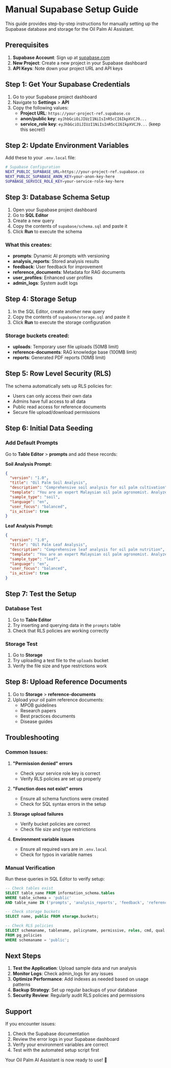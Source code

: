 # Manual Supabase Setup Guide

This guide provides step-by-step instructions for manually setting up the Supabase database and storage for the Oil Palm AI Assistant.

## Prerequisites

1. **Supabase Account**: Sign up at [supabase.com](https://supabase.com)
2. **New Project**: Create a new project in your Supabase dashboard
3. **API Keys**: Note down your project URL and API keys

## Step 1: Get Your Supabase Credentials

1. Go to your Supabase project dashboard
2. Navigate to **Settings** > **API**
3. Copy the following values:
   - **Project URL**: `https://your-project-ref.supabase.co`
   - **anon/public key**: `eyJhbGciOiJIUzI1NiIsInR5cCI6IkpXVCJ9...`
   - **service_role key**: `eyJhbGciOiJIUzI1NiIsInR5cCI6IkpXVCJ9...` (keep this secret!)

## Step 2: Update Environment Variables

Add these to your `.env.local` file:

```bash
# Supabase Configuration
NEXT_PUBLIC_SUPABASE_URL=https://your-project-ref.supabase.co
NEXT_PUBLIC_SUPABASE_ANON_KEY=your-anon-key-here
SUPABASE_SERVICE_ROLE_KEY=your-service-role-key-here
```

## Step 3: Database Schema Setup

1. Open your Supabase project dashboard
2. Go to **SQL Editor**
3. Create a new query
4. Copy the contents of `supabase/schema.sql` and paste it
5. Click **Run** to execute the schema

### What this creates:
- **prompts**: Dynamic AI prompts with versioning
- **analysis_reports**: Stored analysis results
- **feedback**: User feedback for improvement
- **reference_documents**: Metadata for RAG documents
- **user_profiles**: Enhanced user profiles
- **admin_logs**: System audit logs

## Step 4: Storage Setup

1. In the SQL Editor, create another new query
2. Copy the contents of `supabase/storage.sql` and paste it
3. Click **Run** to execute the storage configuration

### Storage buckets created:
- **uploads**: Temporary user file uploads (50MB limit)
- **reference-documents**: RAG knowledge base (100MB limit)
- **reports**: Generated PDF reports (10MB limit)

## Step 5: Row Level Security (RLS)

The schema automatically sets up RLS policies for:
- Users can only access their own data
- Admins have full access to all data
- Public read access for reference documents
- Secure file upload/download permissions

## Step 6: Initial Data Seeding

### Add Default Prompts

Go to **Table Editor** > **prompts** and add these records:

**Soil Analysis Prompt:**
```json
{
  "version": "1.0",
  "title": "Oil Palm Soil Analysis",
  "description": "Comprehensive soil analysis for oil palm cultivation",
  "template": "You are an expert Malaysian oil palm agronomist. Analyze the provided soil data and provide detailed recommendations for optimal palm cultivation.\n\nConsider:\n- Soil pH and nutrient levels\n- Organic matter content\n- Regional climate factors\n- Sustainable practices\n- Malaysian oil palm guidelines\n\nProvide recommendations in JSON format with immediate, short-term, and long-term actions.",
  "sample_type": "soil",
  "language": "en",
  "user_focus": "balanced",
  "is_active": true
}
```

**Leaf Analysis Prompt:**
```json
{
  "version": "1.0",
  "title": "Oil Palm Leaf Analysis",
  "description": "Comprehensive leaf analysis for oil palm nutrition",
  "template": "You are an expert Malaysian oil palm agronomist. Analyze the provided leaf analysis data and provide detailed nutritional recommendations.\n\nConsider:\n- Nutrient deficiencies and excesses\n- Leaf sampling protocols\n- Fertilizer recommendations\n- Yield optimization\n- Cost-effective solutions\n\nProvide recommendations in JSON format with immediate, short-term, and long-term actions.",
  "sample_type": "leaf",
  "language": "en",
  "user_focus": "balanced",
  "is_active": true
}
```

## Step 7: Test the Setup

### Database Test
1. Go to **Table Editor**
2. Try inserting and querying data in the `prompts` table
3. Check that RLS policies are working correctly

### Storage Test
1. Go to **Storage**
2. Try uploading a test file to the `uploads` bucket
3. Verify the file size and type restrictions work

## Step 8: Upload Reference Documents

1. Go to **Storage** > **reference-documents**
2. Upload your oil palm reference documents:
   - MPOB guidelines
   - Research papers
   - Best practices documents
   - Disease guides

## Troubleshooting

### Common Issues:

1. **"Permission denied" errors**
   - Check your service role key is correct
   - Verify RLS policies are set up properly

2. **"Function does not exist" errors**
   - Ensure all schema functions were created
   - Check for SQL syntax errors in the setup

3. **Storage upload failures**
   - Verify bucket policies are correct
   - Check file size and type restrictions

4. **Environment variable issues**
   - Ensure all required vars are in `.env.local`
   - Check for typos in variable names

### Manual Verification

Run these queries in SQL Editor to verify setup:

```sql
-- Check tables exist
SELECT table_name FROM information_schema.tables 
WHERE table_schema = 'public' 
AND table_name IN ('prompts', 'analysis_reports', 'feedback', 'reference_documents', 'user_profiles', 'admin_logs');

-- Check storage buckets
SELECT name, public FROM storage.buckets;

-- Check RLS policies
SELECT schemaname, tablename, policyname, permissive, roles, cmd, qual 
FROM pg_policies 
WHERE schemaname = 'public';
```

## Next Steps

1. **Test the Application**: Upload sample data and run analysis
2. **Monitor Logs**: Check admin_logs for any issues
3. **Optimize Performance**: Add indexes as needed based on usage patterns
4. **Backup Strategy**: Set up regular backups of your database
5. **Security Review**: Regularly audit RLS policies and permissions

## Support

If you encounter issues:
1. Check the Supabase documentation
2. Review the error logs in your Supabase dashboard
3. Verify your environment variables are correct
4. Test with the automated setup script first

Your Oil Palm AI Assistant is now ready to use! 🌴
